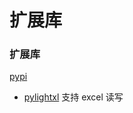# 扩展库

### 扩展库
[pypi](https://pypi.org/)

* [pylightxl](https://github.com/vjudge/python-study/blob/master/extension-libs/pylightxl/pylightxl.md)
支持 excel 读写




















